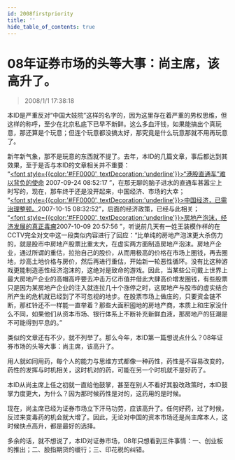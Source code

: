 ```yaml
---
id: 2008firstpriority 
title: ''
hide_table_of_contents: true
---
```


# 08年证券市场的头等大事：尚主席，该高升了。

> 2008/1/1 17:38:18

<div style={{color: '#FF0000', fontWeight: '500', fontSize: '20px', lineHeight: '180%'}}>

本ID是严重反对“中国大妓院”这样的名字的，因为这里存在着严重的男权思维，但这样的称呼，至少在北京私底下已早不新鲜。这么多血汗钱，如果能搞出个真玩意，那还算是个玩意；但连个玩意都没搞太好，那究竟是什么玩意那就不用再玩意了。
 
新年新气象，那不是玩意的东西就不提了。去年，本ID的几篇文章，事后都达到其效果，至于是否与本ID的文章相关并不重要：<br/>
“[<font style={{color:'#FF0000', textDecoration:'underline'}}>“港股直通车”难以背负的使命</font>](hkstockconnect) 2007-09-24 08:52:17 ”，在那无聊的脑子进水的直通车甚嚣尘上时写的，现在，那车终于还是没开起来，中国经济、市场的大幸；<br/>
“[<font style={{color:'#FF0000', textDecoration:'underline'}}>中国经济，已需治理整顿。</font>](chinaeconomics)2007-10-15 08:32:52”，后面的经济政策，已经与此相关；<br/>
“[<font style={{color:'#FF0000', textDecoration:'underline'}}>房地产泡沫，经济发展的真正毒瘤</font>](realestatebubble)2007-10-09 20:57:56 ”，听说前几天有一姓王装模作样的在CCTV完全对文中这一段类似内容进行了回应：“比单纯的房地产泡沫更大杀伤力的，就是股市中房地产股票比重太大，在虚实两方面制造房地产泡沫。房地产企业，通过所谓的重估，拉抬自己的股价，从而用极高的价格在市场上圈钱，再去圈地，炒高土地价格与房价，然后再进行重估，开始新一轮恶性循环。没有比这种游戏更能制造恶性经济泡沫的，这绝对是致命的游戏。因此，当某些公司戴上世界上最大房地产企业的高帽高呼要去冲击万亿市值并借此大肆高价增发圈钱，有些股票只是因为某房地产企业的注入就连拉几十个涨停之时，这房地产与股市的虚实结合所产生的危机就已经到了不可忽视的地步。在股票市场上做庄的，只要资金链不断，那杠铃还不一样能一直举着？那些大面积囤地的房地产商，本质上和庄家没什么不同，如果他们从资本市场、银行体系上不断补充新鲜血液，那房地产的狂潮是不可能得到平息的。”
 
类似的文章还有不少，就不列举了。那么今年，本ID第一篇想说点什么？08年证券市场的头等大事：尚主席，该高升了。
 
用人就如同用药，每个人的能力与思维方式都像一种药性，药性是不容易改变的，药性的发挥与时机相关，这时机对的药，可能在另一个时机就不是好药了。
 
本ID从尚主席上任之初就一直给他鼓掌，甚至在别人不看好其股改政策时，本ID鼓掌力度更大，为什么？因为那时候药性是对的，这药用的是时候。
 
现在，尚主席已经为证券市场立下汗马功劳，应该高升了。任何好药，过了时候，反过来变毒药的机会就大增了。因此，无论对中国的资本市场还是尚主席本人，这时候快点高升，都是最好的选择。
 
多余的话，就不想说了，本ID对证券市场，08年只想看到三件事情：一、创业板的推出；二、股指期货的缓行；三、印花税的纠错。

</div>